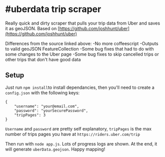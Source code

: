 # #uberdata trip scraper

Really quick and dirty scraper that pulls your trip data from Uber and saves it as geoJSON.  Based on [https://github.com/joshhunt/uber](https://github.com/joshhunt/uber)

Differences from the source linked above:
-No more coffeescript
-Outputs to valid geoJSON FeatureCollection
-Some bug fixes that had to do with some changes to the Uber page
-Some bug fixes to skip cancelled trips or other trips that don't have good data

## Setup

Just run `npm install`to install dependancies, then you'll need to create a `config.json` with the following keys:

```
{
    "username": "your@email.com",
    "password": "yourSecurePassword",
    "tripPages": 3
}
```

`Username` and `password` are pretty self explanatory, `tripPages` is the max number of trips pages you have at `https://riders.uber.com/trip`

Then run with `node app.js`. Lots of progress logs are shown. At the end, it will generate `uberData.geojson`.  Happy mapping!
